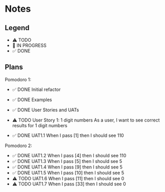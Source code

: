 # Notes

## Legend

- ⚠ TODO
- 🚧 IN PROGRESS
- ✅ DONE

## Plans

Pomodoro 1:

- ✅ DONE Initial refactor
- ✅ DONE Examples
- ✅ DONE User Stories and UATs

- ⚠ TODO User Story 1: 1 digit numbers
  As a user, I want to see correct results for 1 digit numbers

- ✅ DONE UAT1.1 When I pass [1] then I should see 110

Pomodoro 2:

- ✅ DONE UAT1.2 When I pass [4] then I should see 110
- ✅ DONE UAT1.3 When I pass [5] then I should see 5
- ✅ DONE UAT1.4 When I pass [9] then I should see 5
- ✅ DONE UAT1.5 When I pass [10] then I should see 5
- ⚠ TODO UAT1.6 When I pass [11] then I should see 0
- ⚠ TODO UAT1.7 When I pass [33] then I should see 0
